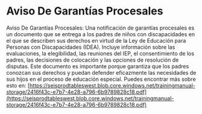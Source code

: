 # Aviso De Garantías Procesales
Aviso De Garantías Procesales: Una notificación de garantías procesales es un documento que se entrega a los padres de niños con discapacidades en el que se describen sus derechos en virtud de la Ley de Educación para Personas con Discapacidades (IDEA). Incluye información sobre las evaluaciones, la elegibilidad, las reuniones del IEP, el consentimiento de los padres, las decisiones de colocación y las opciones de resolución de disputas. Este documento es importante porque garantiza que los padres conozcan sus derechos y puedan defender eficazmente las necesidades de sus hijos en el proceso de educación especial.
Puedes encontrar más sobre esto en: [https://seisprodtableswest.blob.core.windows.net/trainingmanual-storage/2416f43c-e7b7-4e28-a796-6b9789828c18.pdf](https://seisprodtableswest.blob.core.windows.net/trainingmanual-storage/2416f43c-e7b7-4e28-a796-6b9789828c18.pdf)